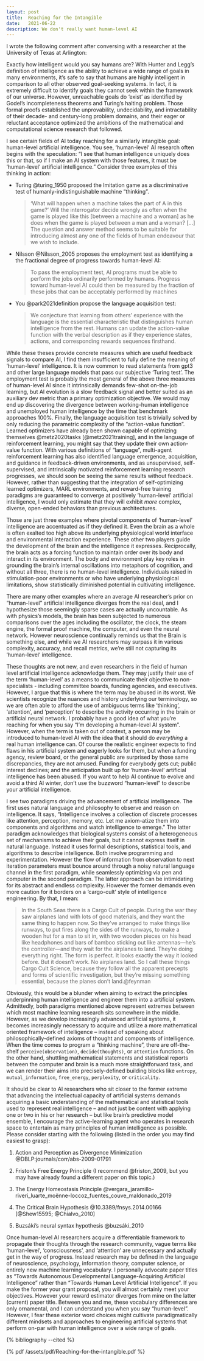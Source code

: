 ```yaml
---
layout: post
title:  Reaching for the Intangible
date:   2021-06-22
description: We don't really want human-level AI
---
```


I wrote the following comment after conversing with a researcher at the University of Texas at Arlington:

Exactly how intelligent would you say humans are? With Hunter and Legg’s
definition of intelligence as the ability to achieve a wide range of
goals in many environments, it’s safe to say that humans are highly
intelligent in comparison to all other observed goal-seeking systems. In
fact, it is extremely difficult to identify goals they cannot seek
within the framework of our universe. However, unreachable goals do
‘exist’ as identified by Godel’s incompleteness theorems and Turing’s
halting problem. Those formal proofs established the unprovability,
undecidability, and intractability of their decade- and century-long
problem domains, and their eager or reluctant acceptance optimized the
ambitions of the mathematical and computational science research that
followed.

I see certain fields of AI today reaching for a similarly intangible
goal: human-level artificial intelligence. You see, ‘human-level’ AI
research often begins with the speculation: “I see that human
intelligence uniquely does this or that, so if I make an AI system with
those features, it must be ‘human-level’ artificial intelligence.”
Consider three examples of this thinking in action:

-   Turing @turing_1950 proposed the Imitation game as a discriminative
    test of humanly-indistinguishable machine “thinking”.

    > ‘What will happen when a machine takes the part of A in this
    > game?’ Will the interrogator decide wrongly as often when the game
    > is played like this [between a machine and a woman] as he does
    > when the game is played between a man and a woman? [...] The
    > question and answer method seems to be suitable for introducing
    > almost any one of the fields of human endeavour that we wish to
    > include.

-   Nilsson @Nilsson_2005 proposes the employment test as identifying a
    the fractional degree of progress towards human-level AI:

    > To pass the employment test, AI programs must be able to perform
    > the jobs ordinarily performed by humans. Progress toward
    > human-level AI could then be measured by the fraction of these
    > jobs that can be acceptably performed by machines

-   You @park2021definition propose the language acquisition test:

    > We conjecture that learning from others’ experience with the
    > language is the essential characteristic that distinguishes human
    > intelligence from the rest. Humans can update the action-value
    > function with the verbal description as if they experience states,
    > actions, and corresponding rewards sequences firsthand.

While these theses provide concrete measures which are useful feedback
signals to compare AI, I find them insufficient to fully define the
meaning of ‘human-level’ intelligence. It is now common to read
statements from gpt3 and other large language models that pass our
subjective ‘Turing test’. The employment test is probably the most
general of the above three measures of human-level AI since it
intrinsically demands few-shot on-the-job learning, but AI evolution is
a slow feedback signal and better suited as an auxiliary dev metric than
a primary optimization objective. We would may end up discovering the
divergence between working-human intelligence and unemployed human
intelligence by the time that benchmark approaches 100%. Finally, the
language acquisition test is trivially solved by only reducing the
parametric complexity of the “action-value function”. Learned optimizers
have already been shown capable of optimizing themselves @metz2020tasks
[@metz2021training], and in the language of reinforcement learning, you
might say that they update their own action-value function. With various
definitions of “language”, multi-agent reinforcement learning has also
identified language emergence, acquisition, and guidance in
feedback-driven environments, and as unsupervised, self-supervised, and
intrinsically motivated reinforcement learning research progresses, we
should soon be seeing the same results without feedback. However, rather
than suggesting that the integration of self-optimizing learned
optimizers, MARL environments, and reward-free training paradigms are
guaranteed to converge at positively ‘human-level’ artificial
intelligence, I would only estimate that they will exhibit *more*
complex, diverse, open-ended behaviors than previous architectures.

Those are just three examples where pivotal components of ‘human-level’
intelligence are accentuated as if they defined it. Even the brain as a
whole is often exalted too high above its underlying physiological world
interface and environmental interaction experience. These other two
players guide the development of the brain and the intelligence it
expresses. Reciprocally, the brain acts as a forcing function to
maintain order over its body and interact in its environment. The body
and environment play key roles in grounding the brain’s internal
oscillations into metaphors of cognition, and without all three, there
is no human-level intelligence. Individuals raised in stimulation-poor
environments or who have underlying physiological limitations, show
statistically diminished potential in cultivating intelligence.

There are many other examples where an average AI researcher’s prior on
“human-level” artificial intelligence diverges from the real deal, and I
hypothesize those seemingly sparse cases are actually uncountable. As
with physics’s models, the brain has been subjected to numerous
comparisons over the ages including the oscillator, the clock, the steam
engine, the formal proof machine, the computer, and even the neural
network. However neuroscience continually reminds us that the Brain is
something else, and while we AI researchers may surpass it in various
complexity, accuracy, and recall metrics, we’re still not capturing its
‘human-level’ intelligence.

These thoughts are not new, and even researchers in the field of human
level artificial intelligence acknowledge them. They may justify their
use of the term ‘human-level’ as a means to communicate their objective
to non-specialists - including committee boards, funding agencies, and
executives. However, I argue that this is where the term may be abused
in its worst. We scientists recognize the nuances and history underlying
our terminology, so we are often able to afford the use of ambiguous
terms like ‘thinking’, ‘attention’, and ‘perception’ to describe the
activity occurring in the brain or artificial neural network. I probably
have a good idea of what you’re reaching for when you say “I’m
developing a human-level AI system”. However, when the term is taken out
of context, a person may be introduced to human-level AI with the idea
that it should do *everything* a real human intelligence can. Of course
the realistic engineer expects to find flaws in his artificial system
and eagerly looks for them, but when a funding agency, review board, or
the general public are surprised by those same discrepancies, they are
not amused. Funding for everybody gets cut; public interest declines;
and the anticipation built up for ‘human-level’ artificial intelligence
has been abused. If you want to help AI continue to evolve and avoid a
third AI winter, don’t use the buzzword “human-level” to describe your
artificial intelligence.

I see two paradigms driving the advancement of artificial intelligence.
The first uses natural language and philosophy to observe and reason on
intelligence. It says, “Intelligence involves a collection of discrete
processes like attention, perception, memory, etc. Let me axiom-atize
them into components and algorithms and watch intelligence to emerge.”
The latter paradigm acknowledges that biological systems consist of a
heterogeneous set of mechanisms to achieve their goals, but it cannot
express itself in natural language. Instead it uses formal descriptions,
statistical tools, and algorithms to describe intelligence. Both involve
programming and experimentation. However the flow of information from
observation to next iteration parameters must bounce around through a
noisy natural language channel in the first paradigm, while seamlessly
optimizing via pen and computer in the second paradigm. The latter
approach can be intimidating for its abstract and endless complexity.
However the former demands even more caution for it borders on a
‘cargo-cult’ style of intelligence engineering. By that, I mean:

> In the South Seas there is a Cargo Cult of people. During the war they
> saw airplanes land with lots of good materials, and they want the same
> thing to happen now. So they’ve arranged to make things like runways,
> to put fires along the sides of the runways, to make a wooden hut for
> a man to sit in, with two wooden pieces on his head like headphones
> and bars of bamboo sticking out like antennas—he’s the controller—and
> they wait for the airplanes to land. They’re doing everything right.
> The form is perfect. It looks exactly the way it looked before. But it
> doesn’t work. No airplanes land. So I call these things Cargo Cult
> Science, because they follow all the apparent precepts and forms of
> scientific investigation, but they’re missing something essential,
> because the planes don’t land.@feynman

Obviously, this would be a blunder when aiming to extract the principles
underpinning human intelligence and engineer them into a artificial
system. Admittedly, both paradigms mentioned above represent extremes
between which most machine learning research sits somewhere in the
middle. However, as we develop increasingly advanced artificial systems,
it becomes increasingly necessary to acquire and utilize a more
mathematical oriented framework of intelligence – instead of speaking
about philosophically-defined axioms of thought and components of
intelligence. When the time comes to program a “thinking machine”, there
are off-the-shelf `perceive(observation)`, `decide(thoughts)`, or
`attention` functions. On the other hand, shuttling mathematical
statements and statistical reports between the computer and brain is a
much more straightforward task, and we can render their aims into
precisely-defined building blocks like `entropy`, `mutual_information`,
`free_energy`, `perplexity`, or `criticality`.

It should be clear to AI researchers who sit closer to the former
extreme that advancing the intellectual capacity of artificial systems
demands acquiring a basic understanding of the mathematical and
statistical tools used to represent real intelligence – and not just be
content with applying one or two in his or her research – but like
brain’s predictive model ensemble, I encourage the active-learning agent
who operates in research space to entertain as many principles of human
intelligence as possible. Please consider starting with the following
(listed in the order you may find easiest to grasp):

1.  Action and Perception as Divergence Minimization
    @DBLP:journals/corr/abs-2009-01791

2.  Friston’s Free Energy Principle (I recommend @friston_2009, but you
    may have already found a different paper on this topic.)

3.  The Energy Homeostasis Principle
    @vergara_jaramillo-riveri_luarte_moënne-loccoz_fuentes_couve_maldonado_2019

4.  The Critical Brain Hypothesis @10.3389/fnsys.2014.00166
    [@Shew15595; @Chialvo_2010]

5.  Buzsáki’s neural syntax hypothesis @buzsáki_2010

Once human-level AI researchers acquire a differentiable framework to
propagate their thoughts through the research community, vague terms
like ‘human-level’, ‘consciousness’, and ‘attention’ are unnecessary and
actually get in the way of progress. Instead research may be defined in
the language of neuroscience, psychology, information theory, computer
science, or entirely new machine learning vocabulary. I personally
advocate paper titles as “Towards Autonomous Developmental
Language-Acquiring Artificial Intelligence” rather than “Towards Human
Level Artificial Intelligence”. If you make the former your grant
proposal, you will almost certainly meet your objectives. However your
reward estimator diverges from mine on the latter (current) paper title.
Between you and me, these vocabulary differences are only ornamental,
and I can understand you when you say “human-level”. However, I fear
these exterior word choices might cultivate paradigmatically different
mindsets and approaches to engineering artificial systems that perform
on-par with human intelligence over a wide range of goals.

{% bibliography --cited %}

{% pdf /assets/pdf/Reaching-for-the-intangible.pdf %}